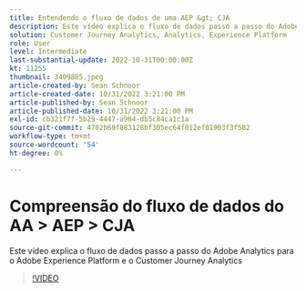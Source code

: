 ```yaml
---
title: Entendendo o fluxo de dados de uma AEP &gt; CJA
description: Este vídeo explica o fluxo de dados passo a passo do Adobe Analytics para o Adobe Experience Platform e o Customer Journey Analytics
solution: Customer Journey Analytics, Analytics, Experience Platform
role: User
level: Intermediate
last-substantial-update: 2022-10-31T00:00:00Z
kt: 11255
thumbnail: 3409885.jpeg
article-created-by: Sean Schnoor
article-created-date: 10/31/2022 3:21:00 PM
article-published-by: Sean Schnoor
article-published-date: 10/31/2022 3:21:00 PM
exl-id: cb321f7f-5b29-4447-a984-db5c84ca1c1a
source-git-commit: 4702b69f883128bf305ec64f012ef01903f3f582
workflow-type: tm+mt
source-wordcount: '54'
ht-degree: 0%

---
```


# Compreensão do fluxo de dados do AA > AEP > CJA

Este vídeo explica o fluxo de dados passo a passo do Adobe Analytics para o Adobe Experience Platform e o Customer Journey Analytics

>[!VIDEO](https://video.tv.adobe.com/v/3409885/?quality=12&learn=on)
